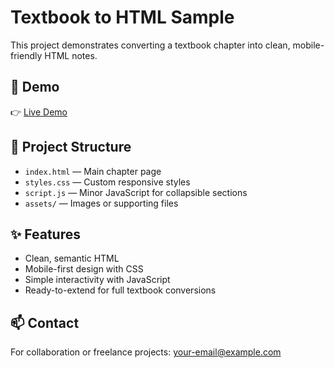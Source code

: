 # Textbook to HTML Sample

This project demonstrates converting a textbook chapter into clean, mobile-friendly HTML notes.  

## 🚀 Demo
👉 [Live Demo](https://SinuT919.github.io/textbook-to-html-sample/)  

## 📂 Project Structure
- `index.html` — Main chapter page  
- `styles.css` — Custom responsive styles  
- `script.js` — Minor JavaScript for collapsible sections  
- `assets/` — Images or supporting files  

## ✨ Features
- Clean, semantic HTML  
- Mobile-first design with CSS  
- Simple interactivity with JavaScript  
- Ready-to-extend for full textbook conversions  

## 📫 Contact
For collaboration or freelance projects: your-email@example.com

